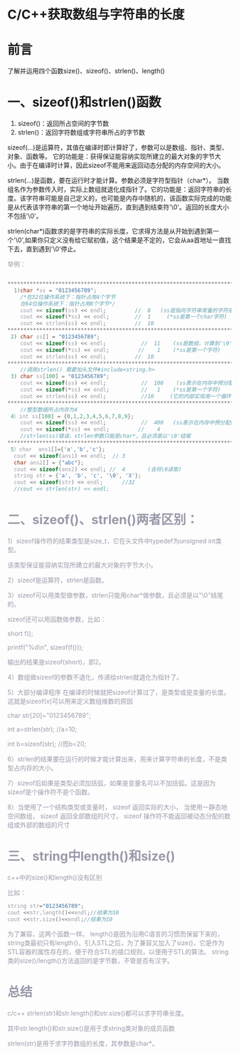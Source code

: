# C/C++获取数组与字符串的长度

# 前言

了解并运用四个函数size()、sizeof()、strlen()、length()


# 一、sizeof()和strlen()函数

 1. sizeof()：返回所占空间的字节数
 2. strlen()：返回字符数组或字符串所占的字节数

sizeof(...)是运算符，其值在编译时即计算好了，参数可以是数组、指针、类型、对象、函数等。
它的功能是：获得保证能容纳实现所建立的最大对象的字节大小。由于在编译时计算，因此sizeof不能用来返回动态分配的内存空间的大小。

strlen(...)是函数，要在运行时才能计算。参数必须是字符型指针（char*）。
当数组名作为参数传入时，实际上数组就退化成指针了。它的功能是：返回字符串的长度。该字符串可能是自己定义的，也可能是内存中随机的，该函数实际完成的功能是从代表该字符串的第一个地址开始遍历，直到遇到结束符'\0'。返回的长度大小不包括'\0'。

strlen(char*)函数求的是字符串的实际长度，它求得方法是从开始到遇到第一个'\0',如果你只定义没有给它赋初值，这个结果是不定的，它会从aa首地址一直找下去，直到遇到'\0'停止。



<font color=#999AAA >举例：

```cpp

***************************************************************************************
  1)char *ss = "0123456789";
    /*在32位操作系统下：指针占用4个字节
    在64位操作系统下：指针占用8个字节*/
    cout << sizeof(ss) << endl;         //  8   (ss是指向字符串常量的字符指针)
    cout << sizeof(*ss) << endl;        //	1     (*ss是第一个char字符)
    cout << strlen(ss) << endl;         //	10
***************************************************************************************
 2) char ss[] = "0123456789";
    cout << sizeof(ss) << endl;           //  11    (ss是数组，计算到'\0'位置，因此是(10+1))
    cout << sizeof(*ss) << endl;         //    1    (*ss是第一个字符)
    cout << strlen(ss) << endl;         //	10
***************************************************************************************
	//调用strlen() 需要加头文件#include<string.h>
 3) char ss[100] = "0123456789";
    cout << sizeof(ss) << endl;           //  100    (ss表示在内存中预分配的大小，100*1)
    cout << sizeof(*ss) << endl;          //   1    (*ss是第一个字符)
    cout << strlen(ss) << endl;           //10     (它的内部实现用一个循环计算字符串的长度,直到'\0'为止。)
***************************************************************************************
  	//整型数据所占内存为4
 4）int ss[100] = {0,1,2,3,4,5,6,7,8,9};
    cout << sizeof(ss) << endl;           //  400   (ss表示在内存中预分配的大小，100*4)
    cout << sizeof(*ss) << endl;       	 //    4
    //strlen(ss)错误，strlen参数只能是char*，且必须是以'\0'结尾
***************************************************************************************
 5）char  ans1[]={'a','b','c'};
  cout << sizeof(ans1) << endl;  // 3
  char ans2[] = {"abc"};
  cout << sizeof(ans2) << endl; //  4       (会将\0读取)
  string str = {'a', 'b', 'c', '\0', 'X'};
  cout << sizeof(str) << endl;      //32
  //cout << strlen(str) << endl;

```
# 二、sizeof()、strlen()两者区别：

1）sizeof操作符的结果类型是size_t，它在头文件中typedef为unsigned int类型。 

该类型保证能容纳实现所建立的最大对象的字节大小。 

2）sizeof是运算符，strlen是函数。 

3）sizeof可以用类型做参数，strlen只能用char*做参数，且必须是以"\0"结尾的。 

sizeof还可以用函数做参数，比如： 

short f(); 

printf("%d\n", sizeof(f())); 

输出的结果是sizeof(short)，即2。 

4）数组做sizeof的参数不退化，传递给strlen就退化为指针了。 

5）大部分编译程序 在编译的时候就把sizeof计算过了，是类型或是变量的长度。这就是sizeof(x)可以用来定义数组维数的原因 

char str[20]="0123456789"; 

int a=strlen(str); //a=10; 

int b=sizeof(str); //而b=20; 

6）strlen的结果要在运行的时候才能计算出来，用来计算字符串的长度，不是类型占内存的大小。 

7）sizeof后如果是类型必须加括弧，如果是变量名可以不加括弧。这是因为sizeof是个操作符不是个函数。 

8）当使用了一个结构类型或变量时， sizeof 返回实际的大小， 当使用一静态地空间数组， sizeof 返回全部数组的尺寸。 sizeof 操作符不能返回被动态分配的数组或外部的数组的尺寸 

# 三、string中length()和size()
c++中的size()和length()没有区别

比如：
```cpp
string str="0123456789";
cout <<str.length()<<endl;//结果为10
cout <<str.size()<<endl;//结果为10
```
为了兼容，这两个函数一样。 length()是因为沿用C语言的习惯而保留下来的，string类最初只有length()，引入STL之后，为了兼容又加入了size()，它是作为STL容器的属性存在的，便于符合STL的接口规则，以便用于STL的算法。 string类的size()/length()方法返回的是字节数，不管是否有汉字。


# 总结
c/c++ strlen(str)和str.length()和str.size()都可以求字符串长度。

其中str.length()和str.size()是用于求string类对象的成员函数

strlen(str)是用于求字符数组的长度，其参数是char*。